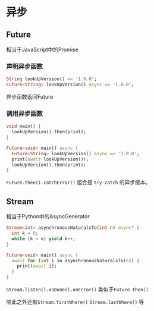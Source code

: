 # 异步

## Future

相当于JavaScript中的Promise

### 声明异步函数

```dart
String lookUpVersion() => '1.0.0';
Future<String> lookUpVersion() async => '1.0.0';
```
异步函数返回Future

### 调用异步函数

```dart
void main() {
  lookUpVersion().then(print);
}
```
```dart
Future<void> main() async {
  Future<String> lookUpVersion() async => '1.0.0';
  print(await lookUpVersion());
  lookUpVersion().then(print);
}
```
`Future.then().catchError()` 组合是 `try-catch` 的异步版本。

## Stream

相当于Python中的AsyncGenerator

```dart
Stream<int> asynchronousNaturalsTo(int n) async* {
  int k = 0;
  while (k < n) yield k++;
}

Future<void> main() async {
  await for (int i in asynchronousNaturalsTo(6)) {
    print(await i);
  }
}
```
`Stream.listen().onDone().onError()` 类似于`Future.then()`

除此之外还有`Stream.firstWhere()` `Stream.lastWhere()` 等